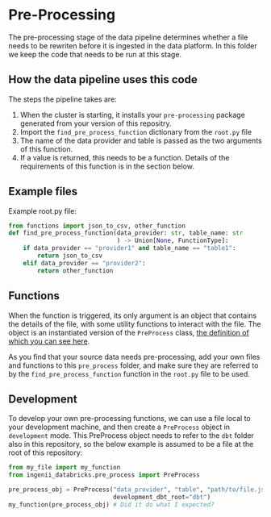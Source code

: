 # Pre-Processing

The pre-processing stage of the data pipeline determines whether a file needs to be rewriten before it is ingested in the data platform. In this folder we keep the code that needs to be run at this stage.

## How the data pipeline uses this code

The steps the pipeline takes are:
1. When the cluster is starting, it installs your `pre-processing` package generated from your version of this repositry.
1. Import the `find_pre_process_function` dictionary from the `root.py` file
1. The name of the data provider and table is passed as the two arguments of this function.
1. If a value is returned, this needs to be a function. Details of the requirements of this function is in the section below.

## Example files

Example root.py file:
```python
from functions import json_to_csv, other_function
def find_pre_process_function(data_provider: str, table_name: str
                              ) -> Union[None, FunctionType]:
    if data_provider == "provider1" and table_name == "table1":
        return json_to_csv
    elif data_provider == "provider2":
        return other_function
```

## Functions

When the function is triggered, its only argument is an object that contains the details of the file, with some utility functions to interact with the file. The object is an instantiated version of the `PreProcess` class, [the definition of which you can see here](https://github.com/ingenii-solutions/azure-data-platform-data-engineering/blob/main/ingenii_data_engineering/pre_process.py).

As you find that your source data needs pre-processing, add your own files and functions to this `pre_process` folder, and make sure they are referred to by the `find_pre_process_function` function in the `root.py` file to be used.

## Development

To develop your own pre-processing functions, we can use a file local to your development machine, and then create a `PreProcess` object in `development` mode. This PreProcess object needs to refer to the `dbt` folder also in this repository, so the below example is assumed to be a file at the root of this repository: 

```python
from my_file import my_function
from ingenii_databricks.pre_process import PreProcess

pre_process_obj = PreProcess("data_provider", "table", "path/to/file.json",
                             development_dbt_root="dbt")
my_function(pre_process_obj) # Did it do what I expected?
```
